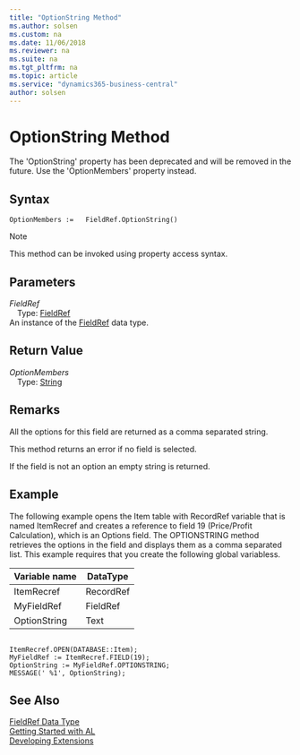```yaml
---
title: "OptionString Method"
ms.author: solsen
ms.custom: na
ms.date: 11/06/2018
ms.reviewer: na
ms.suite: na
ms.tgt_pltfrm: na
ms.topic: article
ms.service: "dynamics365-business-central"
author: solsen
---
```

[//]: # (START>DO_NOT_EDIT)
[//]: # (IMPORTANT:Do not edit any of the content between here and the END>DO_NOT_EDIT.)
[//]: # (Any modifications should be made in the .xml files in the ModernDev repo.)
# OptionString Method
The 'OptionString' property has been deprecated and will be removed in the future. Use the 'OptionMembers' property instead.

## Syntax
```
OptionMembers :=   FieldRef.OptionString()
```
> [!NOTE]  
> This method can be invoked using property access syntax.  

## Parameters
*FieldRef*  
&emsp;Type: [FieldRef](fieldref-data-type.md)  
An instance of the [FieldRef](fieldref-data-type.md) data type.  

## Return Value
*OptionMembers*  
&emsp;Type: [String](../string/string-data-type.md)  
  


[//]: # (IMPORTANT: END>DO_NOT_EDIT)

## Remarks  
 All the options for this field are returned as a comma separated string.  
  
 This method returns an error if no field is selected.  
  
 If the field is not an option an empty string is returned.  
  
## Example  
 The following example opens the Item table with RecordRef variable that is named ItemRecref and creates a reference to field 19 \(Price/Profit Calculation\), which is an Options field. The OPTIONSTRING method retrieves the options in the field and displays them as a comma separated list. This example requires that you create the following global variabless.  
  
|Variable name|DataType|  
|-------------------|--------------|  
|ItemRecref|RecordRef|  
|MyFieldRef|FieldRef|  
|OptionString|Text|  
  
```  
  
ItemRecref.OPEN(DATABASE::Item);  
MyFieldRef := ItemRecref.FIELD(19);  
OptionString := MyFieldRef.OPTIONSTRING;  
MESSAGE(' %1', OptionString);  
```  


## See Also
[FieldRef Data Type](fieldref-data-type.md)  
[Getting Started with AL](../../devenv-get-started.md)  
[Developing Extensions](../../devenv-dev-overview.md)
